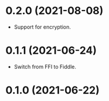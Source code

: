 # 0.2.0 (2021-08-08)

* Support for encryption.

# 0.1.1 (2021-06-24)

* Switch from FFI to Fiddle.

# 0.1.0 (2021-06-22)